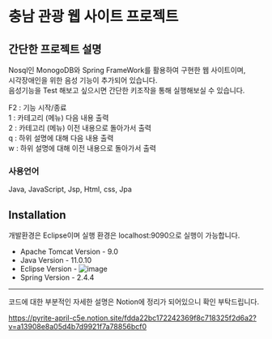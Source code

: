 # 충남 관광 웹 사이트 프로젝트

## 간단한 프로젝트 설명

Nosql인 MonogoDB와 Spring FrameWork를 활용하여 구현한 웹 사이트이며,  
시각장애인을 위한 음성 기능이 추가되어 있습니다.  
음성기능을 Test 해보고 싶으시면 간단한 키조작을 통해 실행해보실 수 있습니다.  
  
F2 : 기능 시작/종료  
1 : 카테고리 (메뉴) 다음 내용 출력  
2 : 카테고리 (메뉴) 이전 내용으로 돌아가서 출력  
q : 하위 설명에 대해 다음 내용 출력  
w : 하위 설명에 대해 이전 내용으로 돌아가서 출력  

### 사용언어
Java, JavaScript, Jsp, Html, css, Jpa

## Installation
개발환경은 Eclipse이며 실행 환경은 localhost:9090으로 실행이 가능합니다.

* Apache Tomcat Version - 9.0
* Java Version - 11.0.10
* Eclipse Version -
![image](https://user-images.githubusercontent.com/48474613/132295064-de204dd6-cf4c-4907-b860-3852aa1ef4d1.png)
* Spring Version - 2.4.4

* * *


코드에 대한 부분적인 자세한 설명은 Notion에 정리가 되어있으니 확인 부탁드립니다.

https://pyrite-april-c5e.notion.site/fdda22bc172242369f8c718325f2d6a2?v=a13908e8a05d4b7d9921f7a78856bcf0
